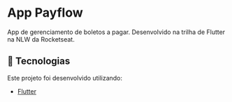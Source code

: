 # App Payflow
App de gerenciamento de boletos a pagar.
Desenvolvido na trilha de Flutter na NLW da Rocketseat.

## :rocket: Tecnologias

Este projeto foi desenvolvido utilizando:
- [Flutter](https://flutter.dev/)